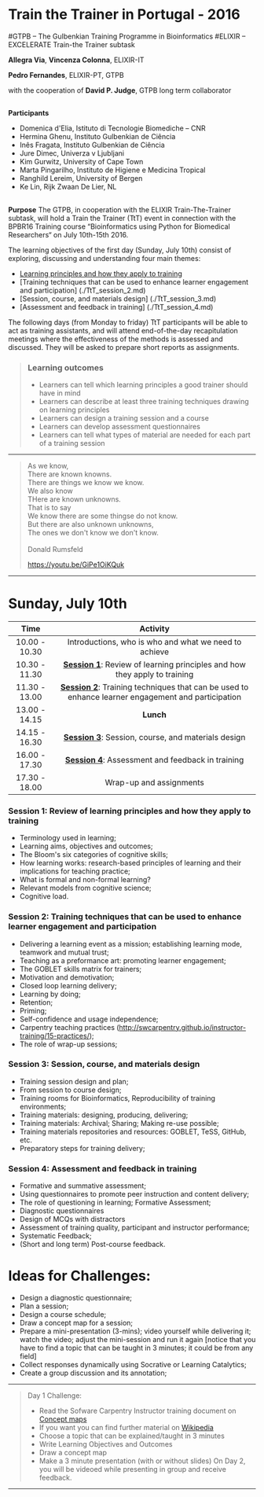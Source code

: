 # Train the Trainer in Portugal - 2016
#GTPB – The Gulbenkian Training Programme in Bioinformatics
#ELIXIR – EXCELERATE Train-the Trainer subtask

**Allegra Via**, **Vincenza Colonna**, ELIXIR-IT

**Pedro Fernandes**, ELIXIR-PT, GTPB

with the cooperation of **David P. Judge**, GTPB long term collaborator

##

**Participants**
* Domenica	d'Elia, Istituto di Tecnologie Biomediche – CNR
* Hermina	Ghenu, Instituto Gulbenkian de Ciência
* Inês	Fragata, Instituto Gulbenkian de Ciência
* Jure 	Dimec, Univerza v Ljubljani 
* Kim	Gurwitz, University of Cape Town
* Marta	Pingarilho, Instituto de Higiene e Medicina Tropical
* Ranghild	Lereim, University of Bergen
* Ke Lin, Rijk Zwaan De Lier, NL

##

**Purpose**
The GTPB, in cooperation with the ELIXIR Train-The-Trainer subtask, will hold a Train the Trainer (TtT) event in connection with the BPBR16 Training course “Bioinformatics using Python for Biomedical Researchers“ on July 10th-15th 2016.

The learning objectives of the first day (Sunday, July 10th) consist of exploring, discussing and understanding four main themes: 

* [Learning principles and how they apply to training](./TtT_session_1.md)
* [Training techniques that can be used to enhance learner engagement and participation] (./TtT_session_2.md)
* [Session, course, and materials design] (./TtT_session_3.md)
* [Assessment and feedback in training] (./TtT_session_4.md)

The following days (from Monday to friday) TtT participants will be able to act as training assistants, and will attend end-of-the-day recapitulation meetings where the effectiveness of the methods is assessed and discussed. They will be asked to prepare short reports as assignments.

> ### Learning outcomes
> * Learners can tell which learning principles a good trainer should have in mind
> * Learners can describe at least three training techniques drawing on learning principles
> * Learners can design a training session and a course
> * Learners can develop assessment questionnaires
> * Learners can tell what types of material are needed for each part of a training session 

---
> As we know,<br>
> There are known knowns.<br>
> There are things we know we know.<br>
> We also know<br>
> THere are known unknowns.<br>
> That is to say<br>
> We know there are some thingse do not know.<br>
> But there are also unknown unknowns,<br>
> The ones we don't know we don't know.<br>
><br>
>                            Donald Rumsfeld
>
> https://youtu.be/GiPe1OiKQuk
---

# Sunday, July 10th

 Time | Activity
:-------------:|:----------------:
10.00 - 10.30         | Introductions, who is who and what we need to achieve
10.30 - 11.30         | [**Session 1**](./TtT_session_1.md): Review of learning principles and how they apply to training 
11.30 - 13.00         | [**Session 2**](./TtT_session_2.md): Training techniques that can be used to enhance learner engagement and participation
13.00 - 14.15         | **Lunch**
14.15 - 16.30         | [**Session 3**](./TtT_session_3.md): Session, course, and materials design
16.00 - 17.30         | [**Session 4**](./TtT_session_4.md): Assessment and feedback in training
17.30 - 18.00         | Wrap-up and assignments

 
### Session 1: Review of learning principles and how they apply to training


 * Terminology used in learning;
 * Learning aims, objectives and outcomes;
 * The Bloom's six categories of cognitive skills;
 * How learning works: research-based principles of learning and their implications for teaching practice;
 * What is formal and non-formal learning?
 * Relevant models from cognitive science;
 * Cognitive load.

### Session 2: Training techniques that can be used to enhance learner engagement and participation
 * Delivering a learning event as a mission; establishing learning mode, teamwork and mutual trust;
 * Teaching as a preformance art: promoting learner engagement;
 * The GOBLET skills matrix for trainers;
 * Motivation and demotivation;
 * Closed loop learning delivery;
 * Learning by doing;
 * Retention;
 * Priming; 
 * Self-confidence and usage independence;
 * Carpentry teaching practices (http://swcarpentry.github.io/instructor-training/15-practices/);
 * The role of wrap-up sessions;

### Session 3: Session, course, and materials design
* Training session design and plan;
* From session to course design;
* Training rooms for Bioinformatics, Reproducibility of training environments;
* Training materials: designing, producing, delivering;
* Training materials: Archival; Sharing; Making re-use possible;
* Training materials repositories and resources: GOBLET, TeSS, GitHub, etc.
* Preparatory steps for training delivery;

### Session 4: Assessment and feedback in training
* Formative and summative assessment;
* Using questionnaires to promote peer instruction and content delivery;
* The role of questioning in learning; Formative Assessment;
* Diagnostic questionnaires
* Design of MCQs with distractors
* Assessment of training quality, participant and instructor performance;
* Systematic Feedback;
* (Short and long term) Post-course feedback.

# Ideas for Challenges:

  * Design a diagnostic questionnaire;
  * Plan a session;
  * Design a course schedule;
  * Draw a concept map for a session;
  * Prepare a mini-presentation (3-mins); video yourself while delivering it; watch the video; adjust the mini-session and run it again [notice that you have to find a topic that can be taught in 3 minutes; it could be from any field]
  * Collect responses dynamically using Socrative or Learning Catalytics;
  * Create a group discussion and its annotation;
  
---
> Day 1 Challenge:
> * Read the Sofware Carpentry Instructor training document on [Concept maps](https://github.com/swcarpentry/instructor-training/blob/gh-pages/_episodes/08-memory.md)
> * If you want you can find further material on [Wikipedia](https://en.wikipedia.org/wiki/Concept_map)
> * Choose a topic that can be explained/taught in 3 minutes
> * Write Learning Objectives and Outcomes 
> * Draw a concept map
> * Make a 3 minute presentation (with or without slides)
> On Day 2, you will be videoed while presenting in group and receive feedback.
>
---
